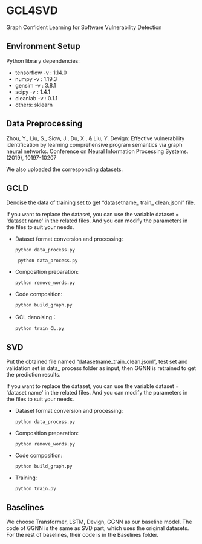 # GCL4SVD
Graph Confident Learning for Software Vulnerability Detection

## Environment Setup
Python library dependencies:

* tensorflow -v : 1.14.0
* numpy -v : 1.19.3
* gensim -v : 3.8.1
* scipy -v : 1.4.1
* cleanlab -v : 0.1.1
* others: sklearn

## Data Preprocessing
Zhou, Y., Liu, S., Siow, J., Du, X., \& Liu, Y. Devign: Effective vulnerability identification by learning comprehensive program semantics via graph neural networks. Conference on Neural Information Processing Systems. (2019), 10197-10207

We also uploaded the corresponding datasets.
## GCLD
Denoise the data of training set to get “datasetname_ train_ clean.jsonl” file.

If you want to replace the dataset, you can use the variable dataset = 'dataset name' in the related files. And you can modify the parameters in the files to suit your needs.
* Dataset format conversion and processing: 

  `
  python data_process.py
  `
  ```
   python data_process.py
  ```
 
* Composition preparation:
  
  `
  python remove_words.py
  `
 
* Code composition:
   
  `
  python build_graph.py
  `
  
* GCL denoising：
    
  `python train_CL.py`
  
## SVD
Put the obtained file named “datasetname_train_clean.jsonl”, test set and validation set in data_ process folder as input, then GGNN is retrained to get the prediction results.

If you want to replace the dataset, you can use the variable dataset = 'dataset name' in the related files. And you can modify the parameters in the files to suit your needs.
* Dataset format conversion and processing:
    
  `python data_process.py`
  
* Composition preparation:
    
  `python remove_words.py`
  
* Code composition:
    
  `python build_graph.py`
  
* Training:
    
  `python train.py`
  
## Baselines
We choose Transformer, LSTM, Devign, GGNN as our baseline model. The code of GGNN is the same as SVD part, which uses the original datasets. For the rest of baselines, their code is in the Baselines folder.
